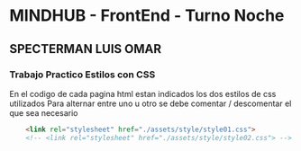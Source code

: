 # MINDHUB - FrontEnd - Turno Noche
## SPECTERMAN LUIS OMAR
### Trabajo Practico Estilos con CSS

En el codigo de cada pagina html estan indicados los dos estilos de css utilizados
Para alternar entre uno u otro se debe comentar / descomentar el que sea necesario

```html
    <link rel="stylesheet" href="./assets/style/style01.css">
    <!-- <link rel="stylesheet" href="./assets/style/style02.css"> -->

```
